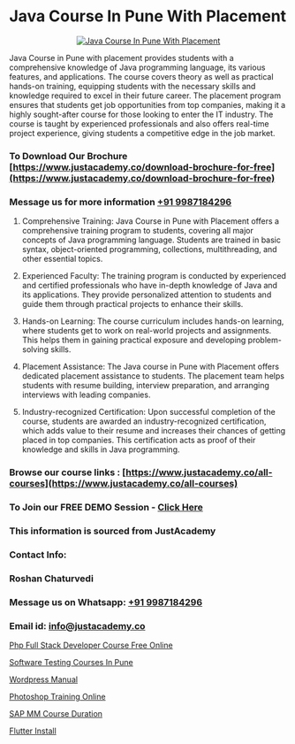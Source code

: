 # Java Course In Pune With Placement

<p align="center">
  <a href="https://justacademy.co/course-detail/core-java-training">
    <img src="https://justacademy.co/storage2/course_image/1677245426_course_image.webp" alt="Java Course In Pune With Placement">
  </a>
</p>


Java Course in Pune with placement provides students with a comprehensive knowledge of Java programming language, its various features, and applications. The course covers theory as well as practical hands-on training, equipping students with the necessary skills and knowledge required to excel in their future career. The placement program ensures that students get job opportunities from top companies, making it a highly sought-after course for those looking to enter the IT industry. The course is taught by experienced professionals and also offers real-time project experience, giving students a competitive edge in the job market.
### To Download Our Brochure [https://www.justacademy.co/download-brochure-for-free](https://www.justacademy.co/download-brochure-for-free)
### Message us for more information [+91 9987184296](https://api.whatsapp.com/send?phone=919987184296)
1) Comprehensive Training: Java Course in Pune with Placement offers a comprehensive training program to students, covering all major concepts of Java programming language. Students are trained in basic syntax, object-oriented programming, collections, multithreading, and other essential topics.

2) Experienced Faculty: The training program is conducted by experienced and certified professionals who have in-depth knowledge of Java and its applications. They provide personalized attention to students and guide them through practical projects to enhance their skills.

3) Hands-on Learning: The course curriculum includes hands-on learning, where students get to work on real-world projects and assignments. This helps them in gaining practical exposure and developing problem-solving skills.

4) Placement Assistance: The Java course in Pune with Placement offers dedicated placement assistance to students. The placement team helps students with resume building, interview preparation, and arranging interviews with leading companies.

5) Industry-recognized Certification: Upon successful completion of the course, students are awarded an industry-recognized certification, which adds value to their resume and increases their chances of getting placed in top companies. This certification acts as proof of their knowledge and skills in Java programming.

### Browse our course links : [https://www.justacademy.co/all-courses](https://www.justacademy.co/all-courses) 
### To Join our FREE DEMO Session - [Click Here](https://www.justacademy.co/register-for-course-demo)


### This information is sourced from JustAcademy
### Contact Info:
### Roshan Chaturvedi
### Message us on Whatsapp: [+91 9987184296](https://api.whatsapp.com/send?phone=919987184296)
### Email id: [info@justacademy.co](mailto:info@justacademy.co)
                
[Php Full Stack Developer Course Free Online](https://www.linkedin.com/pulse/php-full-stack-developer-course-free-online-justacademy-delhi-pionc?trackingId=jbghzuQTCqFzl1o%2BezBxAQ%3D%3D&lipi=urn%3Ali%3Apage%3Ad_flagship3_company_admin%3BXd%2B4Zk9XQtOyhr1jBDUlIA%3D%3D)

[Software Testing Courses In Pune](https://www.linkedin.com/pulse/software-testing-courses-pune-justacademy-lcorc?trackingId=cuP1NxZJ%2B8%2Bt47dvoxi11A%3D%3D&lipi=urn%3Ali%3Apage%3Ad_flagship3_company_admin%3BkivWcGmHSBCkKNz13%2FsLDg%3D%3D)

[Wordpress Manual](https://medium.com/@AkashSingh2052/wordpress-manual-406890454c5f)

[Photoshop Training Online](https://medium.com/@mahi3106/photoshop-training-online-716307834fbf)

[SAP MM Course Duration](https://justacademyin.github.io/Articles/SAP-MM-Course-Duration)

[Flutter Install](https://justacademyin.github.io/Articles/Flutter-Install)

